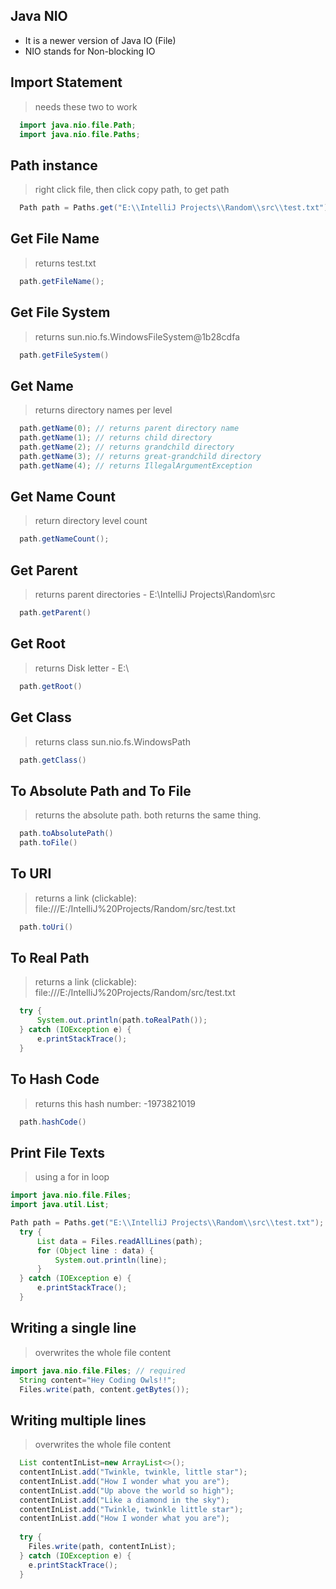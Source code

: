 ## Java NIO
* It is a newer version of Java IO (File)
* NIO stands for Non-blocking IO

## Import Statement
> needs these two to work
```java
  import java.nio.file.Path;
  import java.nio.file.Paths; 
```

## Path instance
> right click file, then click copy path, to get path
```java
  Path path = Paths.get("E:\\IntelliJ Projects\\Random\\src\\test.txt");
```

## Get File Name
> returns test.txt
```java
  path.getFileName();
```

## Get File System
> returns sun.nio.fs.WindowsFileSystem@1b28cdfa
```java
  path.getFileSystem()
```

## Get Name
> returns directory names per level
```java
  path.getName(0); // returns parent directory name
  path.getName(1); // returns child directory
  path.getName(2); // returns grandchild directory
  path.getName(3); // returns great-grandchild directory
  path.getName(4); // returns IllegalArgumentException
```

## Get Name Count
> return directory level count
```java
  path.getNameCount(); 
```

## Get Parent
> returns parent directories - E:\IntelliJ Projects\Random\src
```java
  path.getParent()
```

## Get Root
> returns Disk letter - E:\
```java
  path.getRoot()
```

## Get Class
> returns class sun.nio.fs.WindowsPath
```java
  path.getClass()
```

## To Absolute Path and To File
> returns the absolute path. both returns the same thing. 
```java
  path.toAbsolutePath()
  path.toFile()
```

## To URI
> returns a link (clickable): file:///E:/IntelliJ%20Projects/Random/src/test.txt
```java
  path.toUri()
```

## To Real Path
> returns a link (clickable): file:///E:/IntelliJ%20Projects/Random/src/test.txt
```java
  try {
      System.out.println(path.toRealPath());
  } catch (IOException e) {
      e.printStackTrace();
  }
```

## To Hash Code
> returns this hash number: -1973821019
```java
  path.hashCode()
```

## Print File Texts
> using a for in loop
```java
import java.nio.file.Files;
import java.util.List;

Path path = Paths.get("E:\\IntelliJ Projects\\Random\\src\\test.txt");
  try {
      List data = Files.readAllLines(path);
      for (Object line : data) {
          System.out.println(line);
      }
  } catch (IOException e) {
      e.printStackTrace();
  }
```

## Writing a single line
> overwrites the whole file content
```java
import java.nio.file.Files; // required
  String content="Hey Coding Owls!!";
  Files.write(path, content.getBytes());
```

## Writing multiple lines
> overwrites the whole file content
```java
  List contentInList=new ArrayList<>();
  contentInList.add("Twinkle, twinkle, little star");
  contentInList.add("How I wonder what you are");
  contentInList.add("Up above the world so high");
  contentInList.add("Like a diamond in the sky");
  contentInList.add("Twinkle, twinkle little star");
  contentInList.add("How I wonder what you are");
  
  try {
    Files.write(path, contentInList);
  } catch (IOException e) {
    e.printStackTrace();
  }
```

